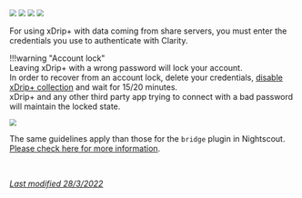 <img src="../../images/hamburger_menu.png" style="zoom:75%;" />  
<img src="../../images/M-S.png" style="zoom:75%;" />  
<img src="../../images/M-S-HDS.png" style="zoom:75%;" />  
<img src="../images/M-S-HDSlistK.png" style="zoom:75%;" />

For using xDrip+ with data coming from share servers, you must enter the credentials you use to authenticate with Clarity.

!!!warning "Account lock"  
    Leaving xDrip+ with a wrong password will lock your account.  
    In order to recover from an account lock, delete your credentials, [disable xDrip+ collection](../datasource/#changing-data-source) and wait for 15/20 minutes.  
    xDrip+ and any other third party app trying to connect with a bad password will maintain the locked state.

<img src="../images/M-S-HDS-DexSh.png" style="zoom:75%;" />

The same guidelines apply than those for the `bridge` plugin in Nightscout. [Please check here for more information](https://nightscout.github.io/troubleshoot/dexcom_bridge/).

</br>

[*Last modified 28/3/2022*](https://github.com/NightscoutFoundation/xDrip/releases/tag/2022.03.27)
